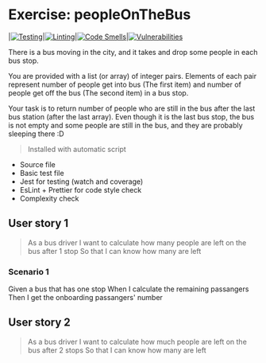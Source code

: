 # Exercise: peopleOnTheBus
|[![Testing](https://github.com/sfruzsi/peopleOnTheBus/actions/workflows/test.yml/badge.svg)](https://github.com/sfruzsi/peopleOnTheBus/actions/workflows/test.yml)|[![Linting](https://github.com/sfruzsi/peopleOnTheBus/actions/workflows/lint.yml/badge.svg)](https://github.com/sfruzsi/peopleOnTheBus/actions/workflows/lint.yml)|[![Code Smells](https://sonarcloud.io/api/project_badges/measure?project=sfruzsi_peopleOnTheBus&metric=code_smells)](https://sonarcloud.io/summary/new_code?id=sfruzsi_peopleOnTheBus)|[![Vulnerabilities](https://sonarcloud.io/api/project_badges/measure?project=sfruzsi_peopleOnTheBus&metric=vulnerabilities)](https://sonarcloud.io/summary/new_code?id=sfruzsi_peopleOnTheBus)

There is a bus moving in the city, and it takes and drop some people in each bus stop.

You are provided with a list (or array) of integer pairs.
Elements of each pair represent number of people get into bus (The first item) and number of people get off the bus (The second item) in a bus stop.

Your task is to return number of people who are still in the bus after the last bus station (after the last array). Even though it is the last bus stop, the bus is not empty and some people are still in the bus, and they are probably sleeping there :D

> Installed with automatic script
- Source file
- Basic test file
- Jest for testing (watch and coverage)
- EsLint + Prettier for code style check
- Complexity check

## User story 1
> As a bus driver
> I want to calculate how many people are left on the bus after 1 stop
> So that I can know how many are left

### Scenario 1
Given a bus that has one stop
When I calculate the remaining passangers
Then I get the onboarding passangers' number

## User story 2
> As a bus driver
> I want to calculate how much people are left on the bus after 2 stops
> So that I can know how many are left

